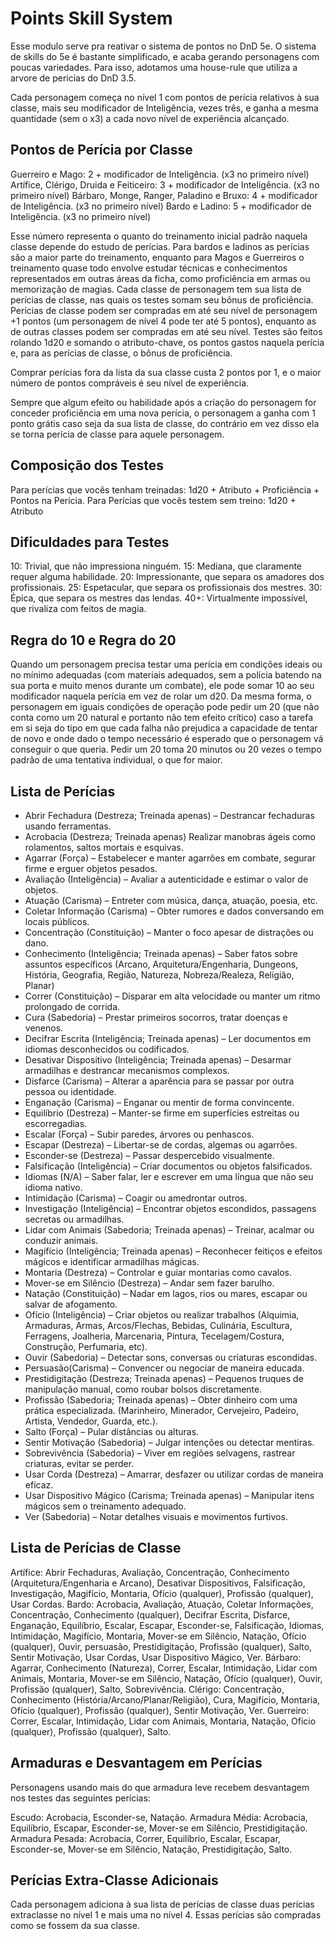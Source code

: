 # Points Skill System

Esse modulo serve pra reativar o sistema de pontos no DnD 5e. O sistema de skills do 5e é bastante simplificado, e acaba gerando personagens com poucas variedades. Para isso, adotamos uma house-rule que utiliza a arvore de pericias do DnD 3.5. 

Cada personagem começa no nível 1 com pontos de perícia relativos à sua classe, mais seu modificador de Inteligência, vezes três, e ganha a mesma quantidade (sem o x3) a cada novo nível de experiência alcançado.


## Pontos de Perícia por Classe

Guerreiro e Mago: 2 + modificador de Inteligência. (x3 no primeiro nível)
Artífice, Clérigo, Druida e Feiticeiro: 3 + modificador de Inteligência. (x3 no primeiro nível)
Bárbaro, Monge, Ranger, Paladino e Bruxo: 4 + modificador de Inteligência. (x3 no primeiro nível)
Bardo e Ladino: 5 + modificador de Inteligência. (x3 no primeiro nível)

Esse número representa o quanto do treinamento inicial padrão naquela classe depende do estudo de perícias. Para bardos e ladinos as perícias são a maior parte do treinamento, enquanto para Magos e Guerreiros o treinamento quase todo envolve estudar técnicas e conhecimentos representados em outras áreas da ficha, como proficiência em armas ou memorização de magias. Cada classe de personagem tem sua lista de perícias de classe, nas quais os testes somam seu bônus de proficiência. Perícias de classe podem ser compradas em até seu nível de personagem +1 pontos (um personagem de nível 4 pode ter até 5 pontos), enquanto as de outras classes podem ser compradas em até seu nível. Testes são feitos rolando 1d20 e somando o atributo-chave, os pontos gastos naquela perícia e, para as perícias de classe, o bônus de proficiência.

Comprar perícias fora da lista da sua classe custa 2 pontos por 1, e o maior número de pontos compráveis é seu nível de experiência.

Sempre que algum efeito ou habilidade após a criação do personagem for conceder proficiência em uma nova perícia, o personagem a ganha com 1 ponto grátis caso seja da sua lista de classe, do contrário em vez disso ela se torna perícia de classe para aquele personagem.


## Composição dos Testes

Para perícias que vocês tenham treinadas: 1d20 + Atributo + Proficiência + Pontos na Perícia.
Para Perícias que vocês testem sem treino: 1d20 + Atributo


## Dificuldades para Testes

10: Trivial, que não impressiona ninguém.
15: Mediana, que claramente requer alguma habilidade.
20: Impressionante, que separa os amadores dos profissionais.
25: Espetacular, que separa os profissionais dos mestres.
30: Épica, que separa os mestres das lendas.
40+: Virtualmente impossível, que rivaliza com feitos de magia.


## Regra do 10 e Regra do 20

Quando um personagem precisa testar uma perícia em condições ideais ou no mínimo adequadas (com materiais adequados, sem a polícia batendo na sua porta e muito menos durante um combate), ele pode somar 10 ao seu modificador naquela perícia em vez de rolar um d20. Da mesma forma, o personagem em iguais condições de operação pode pedir um 20 (que não conta como um 20 natural e portanto não tem efeito crítico) caso a tarefa em si seja do tipo em que cada falha não prejudica a capacidade de tentar de novo e onde dado o tempo necessário é esperado que o personagem vá conseguir o que queria. Pedir um 20 toma 20 minutos ou 20 vezes o tempo padrão de uma tentativa individual, o que for maior.


## Lista de Perícias

- Abrir Fechadura (Destreza; Treinada apenas) – Destrancar fechaduras usando ferramentas.
- Acrobacia (Destreza; Treinada apenas) Realizar manobras ágeis como rolamentos, saltos mortais e esquivas.
- Agarrar (Força) – Estabelecer e manter agarrões em combate, segurar firme e erguer objetos pesados.
- Avaliação (Inteligência) – Avaliar a autenticidade e estimar o valor de objetos.
- Atuação (Carisma) – Entreter com música, dança, atuação, poesia, etc.
- Coletar Informação (Carisma) – Obter rumores e dados conversando em locais públicos.
- Concentração (Constituição) – Manter o foco apesar de distrações ou dano.
- Conhecimento (Inteligência; Treinada apenas) – Saber fatos sobre assuntos específicos (Arcano, Arquitetura/Engenharia, Dungeons, História, Geografia, Região, Natureza, Nobreza/Realeza, Religião, Planar)
- Correr (Constituição) – Disparar em alta velocidade ou manter um ritmo prolongado de corrida.
- Cura (Sabedoria) – Prestar primeiros socorros, tratar doenças e venenos.
- Decifrar Escrita (Inteligência; Treinada apenas) – Ler documentos em idiomas desconhecidos ou codificados.
- Desativar Dispositivo (Inteligência; Treinada apenas) – Desarmar armadilhas e destrancar mecanismos complexos.
- Disfarce (Carisma) – Alterar a aparência para se passar por outra pessoa ou identidade.
- Enganação (Carisma) – Enganar ou mentir de forma convincente.
- Equilíbrio (Destreza) – Manter-se firme em superfícies estreitas ou escorregadias.
- Escalar (Força) – Subir paredes, árvores ou penhascos.
- Escapar (Destreza) – Libertar-se de cordas, algemas ou agarrões.
- Esconder-se (Destreza) – Passar despercebido visualmente.
- Falsificação (Inteligência) – Criar documentos ou objetos falsificados.
- Idiomas (N/A) – Saber falar, ler e escrever em uma língua que não seu idioma nativo.
- Intimidação (Carisma) – Coagir ou amedrontar outros.
- Investigação (Inteligência) – Encontrar objetos escondidos, passagens secretas ou armadilhas.
- Lidar com Animais  (Sabedoria; Treinada apenas) – Treinar, acalmar ou conduzir animais.
- Magifício (Inteligência; Treinada apenas) – Reconhecer feitiços e efeitos mágicos e identificar armadilhas mágicas.
- Montaria (Destreza) – Controlar e guiar montarias como cavalos.
- Mover-se em Silêncio (Destreza) – Andar sem fazer barulho.
- Natação (Constituição) – Nadar em lagos, rios ou mares, escapar ou salvar de afogamento.
- Ofício (Inteligência) – Criar objetos ou realizar trabalhos (Alquimia, Armaduras, Armas, Arcos/Flechas, Bebidas, Culinária, Escultura, Ferragens, Joalheria, Marcenaria, Pintura, Tecelagem/Costura, Construção, Perfumaria, etc).
- Ouvir (Sabedoria) – Detectar sons, conversas ou criaturas escondidas.
- Persuasão(Carisma) – Convencer ou negociar de maneira educada.
- Prestidigitação (Destreza; Treinada apenas) – Pequenos truques de manipulação manual, como roubar bolsos discretamente.
- Profissão (Sabedoria; Treinada apenas) – Obter dinheiro com uma prática especializada. (Marinheiro, Minerador, Cervejeiro, Padeiro, Artista, Vendedor, Guarda, etc.).
- Salto (Força) – Pular distâncias ou alturas.
- Sentir Motivação (Sabedoria) – Julgar intenções ou detectar mentiras.
- Sobrevivência (Sabedoria) – Viver em regiões selvagens, rastrear criaturas, evitar se perder.
- Usar Corda (Destreza) – Amarrar, desfazer ou utilizar cordas de maneira eficaz.
- Usar Dispositivo Mágico (Carisma; Treinada apenas) – Manipular itens mágicos sem o treinamento adequado.
- Ver (Sabedoria) – Notar detalhes visuais e movimentos furtivos.
 
## Lista de Perícias de Classe

Artífice: Abrir Fechaduras, Avaliação, Concentração, Conhecimento (Arquitetura/Engenharia e Arcano), Desativar Dispositivos, Falsificação, Investigação, Magifício, Montaria, Ofício (qualquer), Profissão (qualquer), Usar Cordas.
Bardo: Acrobacia, Avaliação, Atuação, Coletar Informações, Concentração, Conhecimento (qualquer), Decifrar Escrita, Disfarce, Enganação, Equilíbrio, Escalar, Escapar, Esconder-se, Falsificação, Idiomas, Intimidação, Magifício, Montaria, Mover-se em Silêncio, Natação, Ofício (qualquer), Ouvir, persuasão, Prestidigitação, Profissão (qualquer), Salto, Sentir Motivação, Usar Cordas, Usar Dispositivo Mágico, Ver.
Bárbaro: Agarrar, Conhecimento (Natureza), Correr, Escalar, Intimidação, Lidar com Animais, Montaria, Mover-se em Silêncio, Natação, Ofício (qualquer), Ouvir, Profissão (qualquer), Salto, Sobrevivência.
Clérigo: Concentração, Conhecimento (História/Arcano/Planar/Religião), Cura, Magifício, Montaria, Ofício (qualquer), Profissão (qualquer), Sentir Motivação, Ver.
Guerreiro: Correr, Escalar, Intimidação, Lidar com Animais, Montaria, Natação, Ofício (qualquer), Profissão (qualquer), Salto.


## Armaduras e Desvantagem em Perícias

Personagens usando mais do que armadura leve recebem desvantagem nos testes das seguintes perícias:

Escudo: Acrobacia, Esconder-se, Natação.
Armadura Média: Acrobacia, Equilíbrio, Escapar, Esconder-se, Mover-se em Silêncio, Prestidigitação.
Armadura Pesada: Acrobacia, Correr, Equilíbrio, Escalar, Escapar, Esconder-se, Mover-se em Silêncio, Natação, Prestidigitação, Salto.


## Perícias Extra-Classe Adicionais

Cada personagem adiciona à sua lista de perícias de classe duas perícias extraclasse no nível 1 e mais uma no nível 4. Essas perícias são compradas como se fossem da sua classe.
